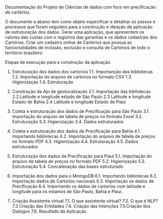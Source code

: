 Documentação do Projeto de Ciências de dados com foco em precificação de cartórios.

O documento a abaixo tem como objeto especificar e detalhar os passos e processos que foram seguidos para a cosntrução e ideação da aplicação de estruturação dos dados. Gerar uma aplicação, que apresentem os valores das custas com o registros das garantias e os dados cadastrais dos Cartórios. Criar um cadastro online de Cartórios que possua as funcionalidades de inclusão, exclusão e consulta de Cartórios de todo o território brasileiro.

Etapas de execução para a construção da aplicação.

1. Estruturação dos dados dos cartorios
1.1. Importanção das bibliotecas
1.2. Importação do arquivo de cartorios no formato CSV
1.3. Higienização
1.4. Estruturação

2. Construção da Api de geolocalização
2.1. Importação das bibliotecas
2.2.Latitude e longitude estado de São Paulo
2.3 Latitude e longitude Estado de Bahia
2.4 Latitude e longitude Estado de Piaui

3. Coleta e estruturação dos dados de Precificação para São Paulo
3.1. Importação do arquivo de tabela de preços no formato Excel
3.2. Estruturação
3.3. Higienização
3.4. Dados estruturados

4. Coleta e estruturação dos dados de Precificação para Bahia
4.1. Importando bibliotecas
4.2. Importação do arquivo de tabela de preços no formato PDF
4.3. Higienização
4.4. Estruturação
4.5. Dados estruturados

5. Estruturação dos dados de Precificação para Piaui
5.1. Importação do arquivo de tabela de preços no formato PDF
5.2. Higienização
5.3. Estruturação
5.4. Concatenação das bases estruturado

6. Importação dos dados para o MomgoDB
6.1. Importando bibliotecas
6.2. Importação dados de Cartorios nacionais
6.3. Importação os dados de Precificação
6.4. Importando os dados de cartorios com latitude e longitude para os estamos de São Paulo, Bahia e Piaui.

7. Criação Assistente virtual
7.1. O que assistente virtual?
7.2. O que é NLP?
7.3 Criação das Entidades
7.4. Criação das Intenções
7.5.Criação dos Dialogos
7.6. Resultado da Aplicação.
